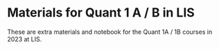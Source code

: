 # Materials for Quant 1 A / B in LIS

These are extra materials and notebook for the Quant 1A / 1B courses in 2023
at LIS.
